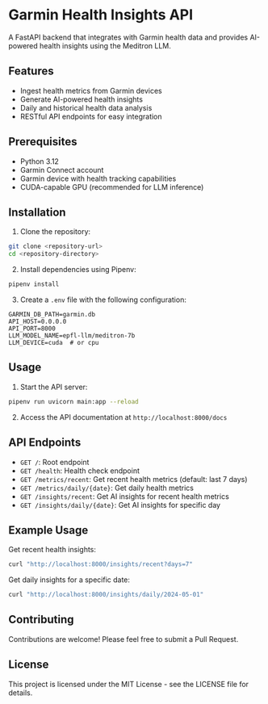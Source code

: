 # Garmin Health Insights API

A FastAPI backend that integrates with Garmin health data and provides AI-powered health insights using the Meditron LLM.

## Features

- Ingest health metrics from Garmin devices
- Generate AI-powered health insights
- Daily and historical health data analysis
- RESTful API endpoints for easy integration

## Prerequisites

- Python 3.12
- Garmin Connect account
- Garmin device with health tracking capabilities
- CUDA-capable GPU (recommended for LLM inference)

## Installation

1. Clone the repository:
```bash
git clone <repository-url>
cd <repository-directory>
```

2. Install dependencies using Pipenv:
```bash
pipenv install
```

3. Create a `.env` file with the following configuration:
```
GARMIN_DB_PATH=garmin.db
API_HOST=0.0.0.0
API_PORT=8000
LLM_MODEL_NAME=epfl-llm/meditron-7b
LLM_DEVICE=cuda  # or cpu
```

## Usage

1. Start the API server:
```bash
pipenv run uvicorn main:app --reload
```

2. Access the API documentation at `http://localhost:8000/docs`

## API Endpoints

- `GET /`: Root endpoint
- `GET /health`: Health check endpoint
- `GET /metrics/recent`: Get recent health metrics (default: last 7 days)
- `GET /metrics/daily/{date}`: Get daily health metrics
- `GET /insights/recent`: Get AI insights for recent health metrics
- `GET /insights/daily/{date}`: Get AI insights for specific day

## Example Usage

Get recent health insights:
```bash
curl "http://localhost:8000/insights/recent?days=7"
```

Get daily insights for a specific date:
```bash
curl "http://localhost:8000/insights/daily/2024-05-01"
```

## Contributing

Contributions are welcome! Please feel free to submit a Pull Request.

## License

This project is licensed under the MIT License - see the LICENSE file for details. 